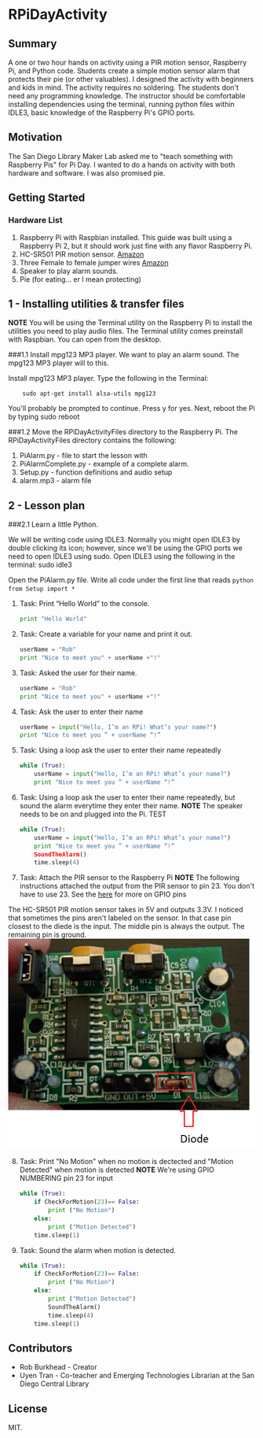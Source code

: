 # RPiDayActivity

## Summary
A one or two hour hands on activity using a PIR motion sensor, Raspberry Pi, and Python code. Students create a simple motion sensor alarm that protects their pie (or other valuables). I designed the activity with beginners and kids in mind. The activity requires no soldering. The students don't need any programming knowledge. The instructor should be comfortable installing dependencies using the terminal, running python files within IDLE3, basic knowledge of the Raspberry Pi's GPIO ports. 

## Motivation

The San Diego Library Maker Lab asked me to "teach something with Raspberry Pis" for Pi Day. I wanted to do a hands on activity with both hardware and software. I was also promised pie.

## Getting Started


### Hardware List

1. Raspberry Pi with Raspbian installed. This guide was built using a Raspberry Pi 2, but it should work just fine with any flavor Raspberry Pi. 
1. HC-SR501 PIR motion sensor. [Amazon](http://www.amazon.com/s/ref=sr_nr_p_85_0?fst=as%3Aoff&rh=i%3Aaps%2Ck%3AHC-SR501%2Cp_85%3A2470955011&keywords=HC-SR501&ie=UTF8&qid=1458703999&rnid=2470954011)
1. Three Female to female jumper wires [Amazon](http://www.amazon.com/s/ref=nb_sb_noss_2?url=search-alias%3Daps&field-keywords=female+to+female+jumper)
1. Speaker to play alarm sounds. 
1. Pie (for eating... er I mean protecting)

## 1 - Installing utilities & transfer files 
**NOTE** You will be using the Terminal utility on the Raspberry Pi to install the utilities you need to play audio files. The Terminal utility comes preinstall with Raspbian. You can open from the desktop. 

###1.1 Install mpg123 MP3 player. 
We want to play an alarm sound. The mpg123 MP3 player will to this. 

Install mpg123 MP3 player. Type the following in the Terminal: 

		sudo apt-get install alsa-utils mpg123

You'll probably be prompted to continue. Press y for yes.
Next, reboot the Pi by typing sudo reboot

###1.2 Move the RPiDayActivityFiles directory to the Raspberry Pi. 
The RPiDayActivityFiles directory contains the following: 
1. PiAlarm.py - file to start the lesson with
1. PiAlarmComplete.py - example of a complete alarm.
1. Setup.py - function definitions and audio setup 
1. alarm.mp3 - alarm file 

## 2 - Lesson plan 


###2.1 Learn a little Python.

We will be writing code using IDLE3. Normally you might open IDLE3 by double clicking its icon; however, since we'll be using the GPIO ports we need to open IDLE3 using sudo. 
Open IDLE3 using the following in the terminal: 
		sudo idle3 

Open the PiAlarm.py file. 
Write all code under the first line that reads 
	```python
	from Setup import *
	```

1. Task: Print “Hello World” to the console.

	```python
	print "Hello World" 
	```

2. Task: Create a variable for your name and print it out.

	```python
	userName = "Rob"
	print "Nice to meet you" + userName +"!" 
	```

3. Task: Asked the user for their name. 
	
	```python
	userName = "Rob"
	print "Nice to meet you" + userName +"!" 
	```
4. Task: Ask the user to enter their name
	
	```python
	userName = input("Hello, I’m an RPi! What’s your name?")
	print "Nice to meet you ” + userName “!”
	```
5. Task: Using a loop ask the user to enter their name repeatedly 
	
	```python
	while (True):
		userName = input("Hello, I’m an RPi! What’s your name?")
		print "Nice to meet you ” + userName “!”
	```
6. Task: Using a loop ask the user to enter their name repeatedly, but sound the alarm everytime they enter their name. 
**NOTE** The speaker needs to be on and plugged into the Pi. TEST
	
	```python
	while (True):
		userName = input("Hello, I’m an RPi! What’s your name?")
		print "Nice to meet you ” + userName “!”
		SoundTheAlarm()
		time.sleep(4)
	```

7. Task: Attach the PIR sensor to the Raspberry Pi
**NOTE** The following instructions attached the output from the PIR sensor to pin 23. You don't have to use 23. See the [here](https://www.raspberrypi.org/documentation/usage/gpio/) for more on GPIO pins 

The HC-SR501 PIR motion sensor takes in 5V and outputs 3.3V. I noticed that sometimes the pins aren't labeled on the sensor. In that case pin closest to the diede is the input. The middle pin is always the output. The remaining pin is ground. 
![](pirPins.png)


8. Task: Print "No Motion" when no motion is dectected and "Motion Detected" when motion is detected 
**NOTE** We're using GPIO NUMBERING pin 23 for input
	
	```python
	while (True):
	    if CheckForMotion(23)== False:
	        print ("No Motion")
	    else:
	        print ("Motion Detected")
	    time.sleep(1)
	```

9. Task: Sound the alarm when motion is detected. 

	```python
	while (True):
	    if CheckForMotion(23)== False:
	        print ("No Motion")
	    else:
	        print ("Motion Detected")
	        SoundTheAlarm()
	        time.sleep(4)
	    time.sleep(1)
	```

## Contributors

+ Rob Burkhead - Creator 
+ Uyen Tran - Co-teacher and Emerging Technologies Librarian at the San Diego Central Library

## License

MIT. 



